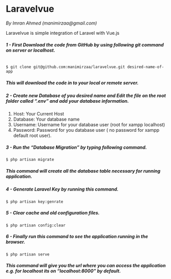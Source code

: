<h1>Laravelvue</h1> <i>By Imran Ahmed (manimirzaa@gmail.com)</i>

<p>Laravelvue is simple integration of Laravel with Vue.js</p>

<h5>1 - First Download the code from GitHub by using following git command on server or localhost.</h5>

<code>
$ git clone git@github.com:manimirzaa/laravelvue.git desired-name-of-app
</code>

<h5>This will download the code in to your local or remote server.</h5>

<h5>2 - Create new Database of you desired name and Edit the file on the root folder called “.env” and add your database information.</h5>

<ol>
  <li>Host: Your Current Host</li>
  <li>Database: Your database name</li>
  <li>Username: Username for your database user (root for xampp localhost)</li>
  <li>Password: Password for you database user ( no password for xampp default root user).</h5></li>
</ol>

<h5>3 - Run the “Database Migration” by typing following command.</h5>

<code>$ php artisan migrate</code>

<h5>This command will create all the database table necessary for running application.</h5>

<h5>4 - Generate Laravel Key by running this command.</h5>

<code>$ php artisan key:genrate</code>

<h5>5 - Clear cache and old configuration files.</h5>

<code>$ php artisan config:clear</code>

<h5>6 - Finally run this command to see the application running in the browser.</h5>

<code>$ php artisan serve</code>

<h5>This command will give you the url where you can access the application 
e.g. for localhost its on “localhost:8000” by default.</h5>
